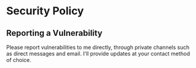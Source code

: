 # Security Policy

## Reporting a Vulnerability

Please report vulnerabilities to me directly, through private channels such as direct messages and email. I'll provide updates at your contact method of choice.
